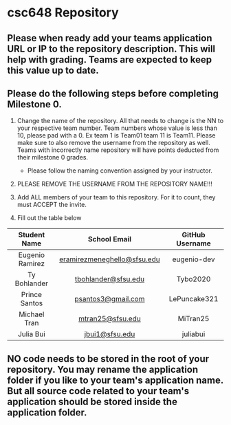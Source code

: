 # csc648 Repository

## Please when ready add your teams application URL or IP to the repository description. This will help with grading. Teams are expected to keep this value up to date.

## Please do the following steps before completing Milestone 0.
1. Change the name of the repository. All that needs to change is the NN to your respective team number. Team numbers whose value is less than 10, please pad with a 0. Ex team 1 is Team01 team 11 is Team11. Please make sure to also remove the username from the repository as well. Teams with incorrectly name repository will have points deducted from their milestone 0 grades.
      - Please follow the naming convention assigned by your instructor.

1. PLEASE REMOVE THE USERNAME FROM THE REPOSITORY NAME!!!

2. Add ALL members of your team to this repository. For it to count, they must ACCEPT the invite.

3. Fill out the table below


| Student Name         |  School Email                    | GitHub Username |
|    :---:             |      :---:                       |     :---:       |
| Eugenio Ramirez      | eramirezmeneghello@sfsu.edu      | eugenio-dev     |
| Ty Bohlander         | tbohlander@sfsu.edu              | Tybo2020        |
| Prince Santos        | psantos3@gmail.com               | LePuncake321    |
| Michael Tran         | mtran25@sfsu.edu                 | MiTran25        |
| Julia Bui            | jbui1@sfsu.edu                   | juliabui        |

## NO code needs to be stored in the root of your repository. You may rename the application folder if you like to your team's application name. But all source code related to your team's application should be stored inside the application folder.
